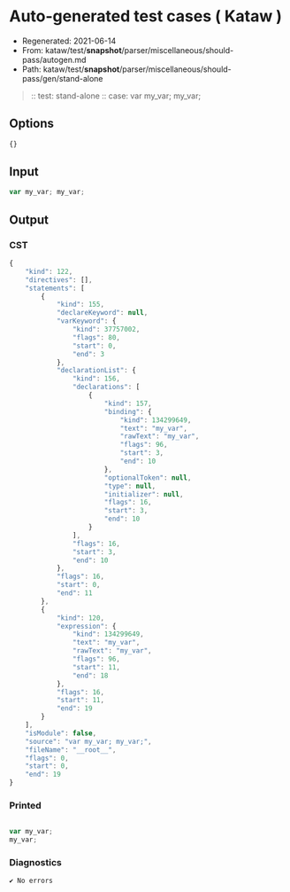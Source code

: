 # Auto-generated test cases ( Kataw )
- Regenerated: 2021-06-14
- From: kataw/test/__snapshot__/parser/miscellaneous/should-pass/autogen.md
- Path: kataw/test/__snapshot__/parser/miscellaneous/should-pass/gen/stand-alone
> :: test: stand-alone
> :: case: var my_var; my_var;
## Options

`````js
{}
`````
## Input

`````js
var my_var; my_var;
`````
## Output

### CST

```javascript
{
    "kind": 122,
    "directives": [],
    "statements": [
        {
            "kind": 155,
            "declareKeyword": null,
            "varKeyword": {
                "kind": 37757002,
                "flags": 80,
                "start": 0,
                "end": 3
            },
            "declarationList": {
                "kind": 156,
                "declarations": [
                    {
                        "kind": 157,
                        "binding": {
                            "kind": 134299649,
                            "text": "my_var",
                            "rawText": "my_var",
                            "flags": 96,
                            "start": 3,
                            "end": 10
                        },
                        "optionalToken": null,
                        "type": null,
                        "initializer": null,
                        "flags": 16,
                        "start": 3,
                        "end": 10
                    }
                ],
                "flags": 16,
                "start": 3,
                "end": 10
            },
            "flags": 16,
            "start": 0,
            "end": 11
        },
        {
            "kind": 120,
            "expression": {
                "kind": 134299649,
                "text": "my_var",
                "rawText": "my_var",
                "flags": 96,
                "start": 11,
                "end": 18
            },
            "flags": 16,
            "start": 11,
            "end": 19
        }
    ],
    "isModule": false,
    "source": "var my_var; my_var;",
    "fileName": "__root__",
    "flags": 0,
    "start": 0,
    "end": 19
}
```

### Printed

```javascript

var my_var;
my_var;
```

### Diagnostics

```javascript
✔ No errors
```

